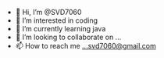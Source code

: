 - 👋 Hi, I’m @SVD7060
- 👀 I’m interested in coding
- 🌱 I’m currently learning java
- 💞️ I’m looking to collaborate on ...
- 📫 How to reach me ...svd7060@gmail.com

<!---
SVD7060/SVD7060 is a ✨ special ✨ repository because its `README.md` (this file) appears on your GitHub profile.
You can click the Preview link to take a look at your changes.
--->
